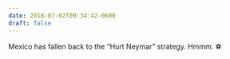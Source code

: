 ```yaml
---
date: 2018-07-02T09:34:42-0600
draft: false
---
```


Mexico has fallen back to the “Hurt Neymar” strategy. Hmmm. ⚽️

